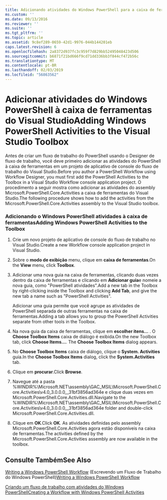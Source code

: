 ```yaml
---
title: Adicionando atividades do Windows PowerShell para a caixa de ferramentas do Visual Studio | Microsoft Docs
ms.custom: ''
ms.date: 09/13/2016
ms.reviewer: ''
ms.suite: ''
ms.tgt_pltfrm: ''
ms.topic: article
ms.assetid: 9c8ef289-0659-42d1-9976-044b144201eb
caps.latest.revision: 6
ms.openlocfilehash: 2a8372d937fc3c959f7d829bb52495048423d506
ms.sourcegitcommit: b6871f21bd666f9cd71dd336bb3f844cf472b56c
ms.translationtype: MT
ms.contentlocale: pt-BR
ms.lasthandoff: 02/03/2019
ms.locfileid: "56863562"
---
```

# <a name="adding-windows-powershell-activities-to-the-visual-studio-toolbox"></a><span data-ttu-id="ab2bc-102">Adicionar atividades do Windows PowerShell à caixa de ferramentas do Visual Studio</span><span class="sxs-lookup"><span data-stu-id="ab2bc-102">Adding Windows PowerShell Activities to the Visual Studio Toolbox</span></span>

<span data-ttu-id="ab2bc-103">Antes de criar um fluxo de trabalho do PowerShell usando o Designer de fluxo de trabalho, você deve primeiro adicionar as atividades do PowerShell à caixa de ferramentas em um projeto de aplicativo de console do fluxo de trabalho do Visual Studio.</span><span class="sxs-lookup"><span data-stu-id="ab2bc-103">Before you author a PowerShell Workflow using Workflow Designer, you must first add the PowerShell Activities to the Toolbox in a Visual Studio Workflow console application project.</span></span> <span data-ttu-id="ab2bc-104">O procedimento a seguir mostra como adicionar as atividades do assembly Microsoft.PowerShell.Core.Activities a caixa de ferramentas do Visual Studio.</span><span class="sxs-lookup"><span data-stu-id="ab2bc-104">The following procedure shows how to add the activities from the Microsoft.PowerShell.Core.Activities assembly to the Visual Studio toolbox.</span></span>

### <a name="adding-windows-powershell-activities-to-the-toolbox"></a><span data-ttu-id="ab2bc-105">Adicionando o Windows PowerShell atividades à caixa de ferramentas</span><span class="sxs-lookup"><span data-stu-id="ab2bc-105">Adding Windows PowerShell Activities to the Toolbox</span></span>

1. <span data-ttu-id="ab2bc-106">Crie um novo projeto de aplicativo de console do fluxo de trabalho no Visual Studio.</span><span class="sxs-lookup"><span data-stu-id="ab2bc-106">Create a new Workflow console application project in Visual Studio.</span></span>

2. <span data-ttu-id="ab2bc-107">Sobre o **modo de exibição** menu, clique em **caixa de ferramentas**.</span><span class="sxs-lookup"><span data-stu-id="ab2bc-107">On the **View** menu, click **Toolbox**.</span></span>

3. <span data-ttu-id="ab2bc-108">Adicionar uma nova guia na caixa de ferramentas, clicando duas vezes dentro da caixa de ferramentas e clicando em **Adicionar guia**e nomeie a nova guia, como "PowerShell atividades".</span><span class="sxs-lookup"><span data-stu-id="ab2bc-108">Add a new tab in the Toolbox by right-clicking inside the Toolbox and clicking **Add Tab**, and give the new tab a name such as "PowerShell Activities".</span></span>

   <span data-ttu-id="ab2bc-109">Adicionar uma guia permite que você agrupe as atividades de PowerShell separada de outras ferramentas na caixa de ferramentas.</span><span class="sxs-lookup"><span data-stu-id="ab2bc-109">Adding a tab allows you to group the PowerShell Activities separate from other tools in the Toolbox.</span></span>

4. <span data-ttu-id="ab2bc-110">Na nova guia da caixa de ferramentas, clique em **escolher itens...** . O **Choose Toolbox Items** caixa de diálogo é exibida.</span><span class="sxs-lookup"><span data-stu-id="ab2bc-110">On the new Toolbox tab, click **Choose Items...**. The **Choose Toolbox Items** dialog appears.</span></span>

5. <span data-ttu-id="ab2bc-111">No **Choose Toolbox Items** caixa de diálogo, clique o **System. Activities** guia.</span><span class="sxs-lookup"><span data-stu-id="ab2bc-111">In the **Choose Toolbox Items** dialog, click the **System.Activities** tab.</span></span>

6. <span data-ttu-id="ab2bc-112">Clique em **procurar**.</span><span class="sxs-lookup"><span data-stu-id="ab2bc-112">Click **Browse**.</span></span>

7. <span data-ttu-id="ab2bc-113">Navegue até a pasta %WINDIR%\Microsoft.NET\assembly\GAC_MSIL\Microsoft.PowerShell.Core.Activities\v4.0_3.0.0.0__31bf3856ad364e e clique duas vezes em Microsoft.PowerShell.Core.Activities.dll.</span><span class="sxs-lookup"><span data-stu-id="ab2bc-113">Navigate to the %WINDIR%\Microsoft.NET\assembly\GAC_MSIL\Microsoft.PowerShell.Core.Activities\v4.0_3.0.0.0__31bf3856ad364e folder and double-click Microsoft.PowerShell.Core.Activities.dll.</span></span>

8. <span data-ttu-id="ab2bc-114">Clique em **OK**.</span><span class="sxs-lookup"><span data-stu-id="ab2bc-114">Click **OK**.</span></span> <span data-ttu-id="ab2bc-115">As atividades definidas pelo assembly Microsoft.PowerShell.Core.Activities agora estão disponíveis na caixa de ferramentas.</span><span class="sxs-lookup"><span data-stu-id="ab2bc-115">The activities defined by the Microsoft.PowerShell.Core.Activities assembly are now available in the toolbox.</span></span>

## <a name="see-also"></a><span data-ttu-id="ab2bc-116">Consulte Também</span><span class="sxs-lookup"><span data-stu-id="ab2bc-116">See Also</span></span>

<span data-ttu-id="ab2bc-117">[Writing a Windows PowerShell Workflow](./writing-a-windows-powershell-workflow.md) (Escrevendo um Fluxo de Trabalho do Windows PowerShell)</span><span class="sxs-lookup"><span data-stu-id="ab2bc-117">[Writing a Windows PowerShell Workflow](./writing-a-windows-powershell-workflow.md)</span></span>

[<span data-ttu-id="ab2bc-118">Criando um fluxo de trabalho com atividades do Windows PowerShell</span><span class="sxs-lookup"><span data-stu-id="ab2bc-118">Creating a Workflow with Windows PowerShell Activities</span></span>](./creating-a-workflow-with-windows-powershell-activities.md)